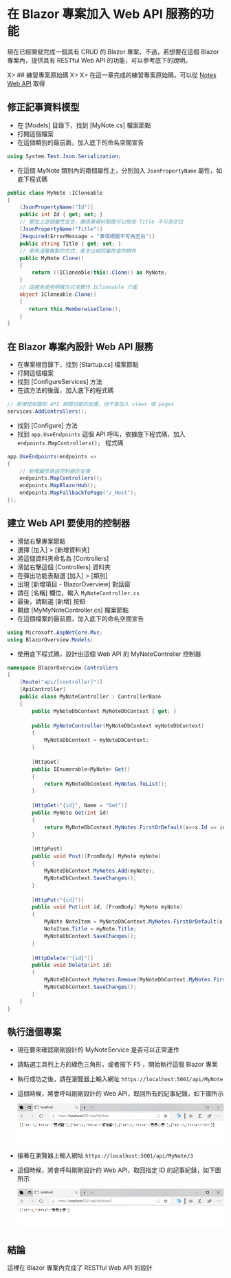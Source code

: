 # 在 Blazor 專案加入 Web API 服務的功能

現在已經開發完成一個具有 CRUD 的 Blazor 專案，不過，若想要在這個 Blazor 專案內，提供具有 RESTful Web API 的功能，可以參考底下的說明。

X> ## 練習專案原始碼
X>
X> 在這一章完成的練習專案原始碼，可以從 [Notes Web API](https://github.com/vulcanlee/Blazor-Quick-Overview/tree/master/Notes%20Web%20API) 取得

## 修正記事資料模型

- 在 [Models] 目錄下，找到 [MyNote.cs] 檔案節點
- 打開這個檔案
- 在這個類別的最前面，加入底下的命名空間宣告

```csharp
using System.Text.Json.Serialization;
```

- 在這個 MyNote 類別內的兩個屬性上，分別加入 `JsonPropertyName` 屬性，如底下程式碼

```csharp
public class MyNote :ICloneable
{
    [JsonPropertyName("Id")]
    public int Id { get; set; }
    // 要加上這個屬性宣告，讓表單資料驗證可以檢查 Title 不可為空白
    [JsonPropertyName("Title")]
    [Required(ErrorMessage = "事項標題不可為空白")]
    public string Title { get; set; }
    // 使用淺層複製的方式，產生出相同屬性值的物件
    public MyNote Clone()
    {
        return ((ICloneable)this).Clone() as MyNote;
    }
    // 這裡為使用明確方式來實作 ICloneable 介面
    object ICloneable.Clone()
    {
       return this.MemberwiseClone();
    }
}
```

## 在 Blazor 專案內設計 Web API 服務

- 在專案根目錄下，找到 [Startup.cs] 檔案節點
- 打開這個檔案
- 找到 [ConfigureServices] 方法
- 在該方法的後面，加入底下的程式碼

```csharp
// 新增控制器和 API 相關功能的支援，但不會加入 views 或 pages
services.AddControllers();
```

- 找到 [Configure] 方法
- 找到 `app.UseEndpoints` 這個 API 呼叫，依據底下程式碼，加入 `endpoints.MapControllers(); ` 程式碼

```csharp
app.UseEndpoints(endpoints =>
{
    // 新增屬性路由控制器的支援
    endpoints.MapControllers();
    endpoints.MapBlazorHub();
    endpoints.MapFallbackToPage("/_Host");
});
```

## 建立 Web API 要使用的控制器

- 滑鼠右擊專案節點
- 選擇 [加入] > [新增資料夾]
- 將這個資料夾命名為 [Controllers]
- 滑鼠右擊這個 [Controllers] 資料夾
- 在彈出功能表點選 [加入] > [類別]
- 出現 [新增項目 - BlazorOverview] 對話窗
- 請在 [名稱] 欄位，輸入 `MyNoteController.cs`
- 最後，請點選 [新增] 按鈕
- 開啟 [MyMyNoteController.cs] 檔案節點
- 在這個檔案的最前面，加入底下的命名空間宣告

```csharp
using Microsoft.AspNetCore.Mvc;
using BlazorOverview.Models;
```

- 使用底下程式碼，設計出這個 Web API 的 MyNoteController 控制器

```csharp
namespace BlazorOverview.Controllers
{
    [Route("api/[controller]")]
    [ApiController]
    public class MyNoteController : ControllerBase
    {
        public MyNoteDbContext MyNoteDbContext { get; }

        public MyNoteController(MyNoteDbContext myNoteDbContext)
        {
            MyNoteDbContext = myNoteDbContext;
        }

        [HttpGet]
        public IEnumerable<MyNote> Get()
        {
            return MyNoteDbContext.MyNotes.ToList();
        }
        
        [HttpGet("{id}", Name = "Get")]
        public MyNote Get(int id)
        {
            return MyNoteDbContext.MyNotes.FirstOrDefault(x=>x.Id == id);
        }

        [HttpPost]
        public void Post([FromBody] MyNote myNote)
        {
            MyNoteDbContext.MyNotes.Add(myNote);
            MyNoteDbContext.SaveChanges();
        }

        [HttpPut("{id}")]
        public void Put(int id, [FromBody] MyNote myNote)
        {
            MyNote NoteItem = MyNoteDbContext.MyNotes.FirstOrDefault(x => x.Id == id);
            NoteItem.Title = myNote.Title;
            MyNoteDbContext.SaveChanges();
        }

        [HttpDelete("{id}")]
        public void Delete(int id)
        {
            MyNoteDbContext.MyNotes.Remove(MyNoteDbContext.MyNotes.FirstOrDefault(x => x.Id == id));
            MyNoteDbContext.SaveChanges();
        }
    }
}
```

## 執行這個專案

- 現在要來確認剛剛設計的 MyNoteService 是否可以正常運作
- 請點選工具列上方的綠色三角形，或者按下 F5 ，開始執行這個 Blazor 專案
- 執行成功之後，請在瀏覽器上輸入網址 `https://localhost:5001/api/MyNote`
- 這個時候，將會呼叫剛剛設計的 Web API，取回所有的記事紀錄，如下圖所示
  
  ![呼叫 Web API，取回所有的記事紀錄](Images/BlazorQO960.png)

- 接著在瀏覽器上輸入網址 `https://localhost:5001/api/MyNote/3`
- 這個時候，將會呼叫剛剛設計的 Web API，取回指定 ID 的記事紀錄，如下圖所示
  
  ![呼叫 Web API，取回指定記事紀錄](Images/BlazorQO959.png)
  
## 結論

這裡在 Blazor 專案內完成了 RESTful Web API 的設計
